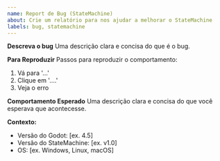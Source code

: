 ```yaml
---
name: Report de Bug (StateMachine)
about: Crie um relatório para nos ajudar a melhorar o StateMachine
labels: bug, statemachine
---
```


**Descreva o bug**
Uma descrição clara e concisa do que é o bug.

**Para Reproduzir**
Passos para reproduzir o comportamento:
1. Vá para '...'
2. Clique em '....'
3. Veja o erro

**Comportamento Esperado**
Uma descrição clara e concisa do que você esperava que acontecesse.

**Contexto:**
 - Versão do Godot: [ex. 4.5]
 - Versão do StateMachine: [ex. v1.0]
 - OS: [ex. Windows, Linux, macOS]
